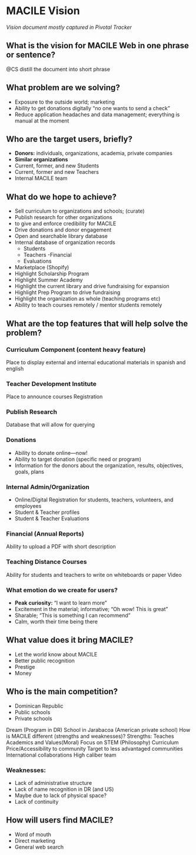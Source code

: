 
# MACILE Vision


_Vision document mostly captured in Pivotal Tracker_

## What is the vision for MACILE Web in one phrase or sentence?
@CS distill the document into short phrase

## What problem are we solving?
- Exposure to the outside world; marketing
- Ability to get donations digitally “no one wants to send a check”
- Reduce application headaches and data management; everything is manual at the moment

## Who are the target users, briefly?

- **Donors:** individuals, organizations, academia, private companies
- **Similar organizations**
- Current, former, and new Students
- Current, former and new Teachers
- Internal MACILE team

## What do we hope to achieve?
- Sell curriculum to organizations and schools; (curate)
- Publish research for other organizations 
- to give and enforce credibility for MACILE
- Drive donations and donor engagement
- Open and searchable library database
- Internal database of organization records
  - Students
  - Teachers
  -Financial
  - Evaluations
- Marketplace (Shopify) 
- Highlight Scholarship Program
- Highlight Summer Academy
- Highlight the current library and drive fundraising for expansion
- Highlight Prep Program to drive fundraising
- Highlight the organization as whole (teaching programs etc)
- Ability to teach courses remotely / mentor students remotely

## What are the top features that will help solve the problem?

### Curriculum Component (content heavy feature)
Place to display external and internal educational materials in spanish and english

### Teacher Development Institute
Place to announce courses
Registration

### Publish Research
Database that will allow for querying 

### Donations
- Ability to donate online—now!
- Ability to target donation (specific need or program)
- Information for the donors about the organization, results, objectives, goals, plans

### Internal Admin/Organization
- Online/Digital Registration for students, teachers, volunteers, and employees
- Student & Teacher profiles
- Student & Teacher Evaluations

### Financial (Annual Reports)
Ability to upload a PDF with short description 

### Teaching Distance Courses
Ability for students and teachers to write on whiteboards or paper
Video

### What emotion do we create for users?
- **Peak curiosity:** “I want to learn more”
- Excitement in the material; informative; “Oh wow! This is great”
- Sharable; “This is something I can recommend”
- Calm, worth their time being there

## What value does it bring MACILE?
- Let the world know about MACILE
- Better public recognition 
- Prestige 
- Money

## Who is the main competition?
- Dominican Republic
- Public schools
- Private schools

Dream (Program in DR)
School in Jarabacoa (American private school) 
How is MACILE different (strengths and weaknesses)?
Strengths:
Teaches Academics and Values(Moral)
Focus on STEM
(Philosophy) Curriculum
Price/Accessibility to community
Target to less advantaged communities
International collaborations 
High caliber team 

### Weaknesses:
- Lack of administrative structure 
- Lack of name recognition in DR (and US)
- Maybe due to lack of physical space? 
- Lack of continuity 

## How will users find MACILE?
- Word of mouth
- Direct marketing 
- General web search


